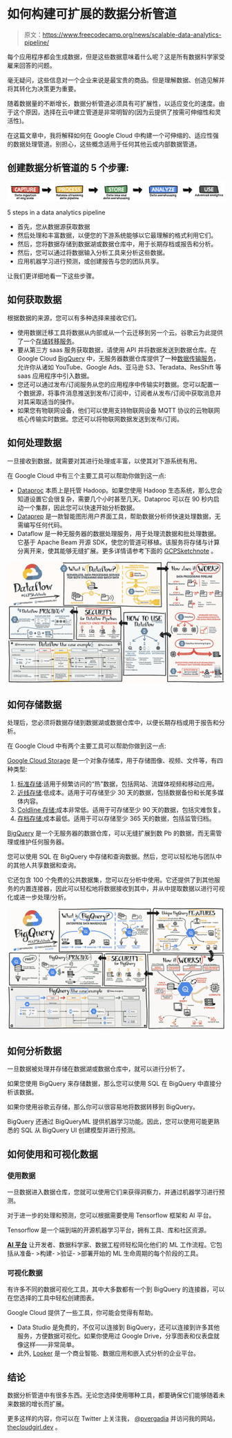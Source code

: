 # 如何构建可扩展的数据分析管道

> 原文：<https://www.freecodecamp.org/news/scalable-data-analytics-pipeline/>

每个应用程序都会生成数据，但是这些数据意味着什么呢？这是所有数据科学家受雇来回答的问题。

毫无疑问，这些信息对一个企业来说是最宝贵的商品。但是理解数据、创造见解并将其转化为决策更为重要。

随着数据量的不断增长，数据分析管道必须具有可扩展性，以适应变化的速度。由于这个原因，选择在云中建立管道是非常明智的(因为云提供了按需可伸缩性和灵活性)。

在这篇文章中，我将解释如何在 Google Cloud 中构建一个可伸缩的、适应性强的数据处理管道。别担心，这些概念适用于任何其他云或内部数据管道。

## 创建数据分析管道的 5 个步骤:

![Screen-Shot-2020-09-27-at-7.23.31-PM](img/ac7231dd5935575383a24251a79edaa4.png)

5 steps in a data analytics pipeline

*   首先，您从数据源获取数据
*   然后处理和丰富数据，以便您的下游系统能够以它最理解的格式利用它们。
*   然后，您将数据存储到数据湖或数据仓库中，用于长期存档或报告和分析。
*   然后，您可以通过将数据输入分析工具来分析这些数据。
*   应用机器学习进行预测，或创建报告与您的团队共享。

让我们更详细地看一下这些步骤。

## 如何获取数据

根据数据的来源，您可以有多种选择来接收它们。

*   使用数据迁移工具将数据从内部或从一个云迁移到另一个云。谷歌云为此提供了一个[存储转移服务](https://cloud.google.com/storage-transfer-service)。
*   要从第三方 saas 服务获取数据，请使用 API 并将数据发送到数据仓库。在 Google Cloud [BigQuery](https://cloud.google.com/bigquery) 中，无服务器数据仓库提供了一种[数据传输服务](https://cloud.google.com/bigquery-transfer/docs/introduction)，允许你从诸如 YouTube、Google Ads、亚马逊 S3、Teradata、ResShift 等 saas 应用程序中引入数据。
*   您还可以通过发布/订阅服务从您的应用程序中传输实时数据。您可以配置一个数据源，将事件消息推送到发布/订阅中，订阅者从发布/订阅中获取消息并对其采取适当的操作。
*   如果您有物联网设备，他们可以使用支持物联网设备 MQTT 协议的云物联网核心传输实时数据。您还可以将物联网数据发送到发布/订阅。

## 如何处理数据

一旦接收到数据，就需要对其进行处理或丰富，以使其对下游系统有用。

在 Google Cloud 中有三个主要工具可以帮助你做到这一点:

*   [Dataproc](https://cloud.google.com/dataproc) 本质上是托管 Hadoop。如果您使用 Hadoop 生态系统，那么您会知道设置它会很复杂，需要几个小时甚至几天。Dataproc 可以在 90 秒内启动一个集群，因此您可以快速开始分析数据。
*   [Dataprep](https://cloud.google.com/dataprep) 是一款智能图形用户界面工具，帮助数据分析师快速处理数据，无需编写任何代码。
*   Dataflow 是一种无服务器的数据处理服务，用于处理流数据和批处理数据。它基于 Apache Beam 开源 SDK，使您的管道可移植。该服务将存储与计算分离开来，使其能够无缝扩展。更多详情请参考下面的 [GCPSketchnote](https://thecloudgirl.dev/dataflow.html) 。

![Dataflow](img/41b2c7785bd7a9cb280bf4ae1ffc63c8.png)

## 如何存储数据

处理后，您必须将数据存储到数据湖或数据仓库中，以便长期存档或用于报告和分析。

在 Google Cloud 中有两个主要工具可以帮助你做到这一点:

[Google Cloud Storage](https://cloud.google.com/storage) 是一个对象存储库，用于存储图像、视频、文件等，有四种类型:

1.  [标准存储](https://cloud.google.com/storage/docs/storage-classes#standard):适用于频繁访问的“热”数据，包括网站、流媒体视频和移动应用。
2.  [近线存储](https://cloud.google.com/storage/docs/storage-classes#nearline):低成本。适用于可存储至少 30 天的数据，包括数据备份和长尾多媒体内容。
3.  [Coldline 存储:](https://cloud.google.com/storage/docs/storage-classes#coldline)成本非常低。适用于可存储至少 90 天的数据，包括灾难恢复。
4.  [存档存储:](https://cloud.google.com/storage/docs/storage-classes#archive)成本最低。适用于可以存储至少 365 天的数据，包括监管归档。

[BigQuery](https://cloud.google.com/bigquery) 是一个无服务器的数据仓库，可以无缝扩展到数 Pb 的数据，而无需管理或维护任何服务器。

您可以使用 SQL 在 BigQuery 中存储和查询数据。然后，您可以轻松地与团队中的其他人共享数据和查询。

它还包含 100 个免费的公共数据集，您可以在分析中使用。它还提供了到其他服务的内置连接器，因此可以轻松地将数据接收到其中，并从中提取数据以进行可视化或进一步处理/分析。

![BigQuery](img/e0fa06e7990599b7dd62dccae26708d9.png)

## 如何分析数据

一旦数据被处理并存储在数据湖或数据仓库中，就可以进行分析了。

如果您使用 BigQuery 来存储数据，那么您可以使用 SQL 在 BigQuery 中直接分析该数据。

如果你使用谷歌云存储，那么你可以很容易地将数据转移到 BigQuery。

BigQuery 还通过 BigQueryML 提供机器学习功能。因此，您可以使用可能更熟悉的 SQL 从 BigQuery UI 创建模型并进行预测。

## 如何使用和可视化数据

### 使用数据

一旦数据进入数据仓库，您就可以使用它们来获得洞察力，并通过机器学习进行预测。

对于进一步的处理和预测，您可以根据需要使用 Tensorflow 框架和 AI 平台。

Tensorflow 是一个端到端的开源机器学习平台，拥有工具、库和社区资源。

**[AI 平台](https://cloud.google.com/ai-platform)** 让开发者、数据科学家、数据工程师轻松简化他们的 ML 工作流程。它包括从准备- >构建- >验证- >部署开始的 ML 生命周期的每个阶段的工具。

### 可视化数据

有许多不同的数据可视化工具，其中大多数都有一个到 BigQuery 的连接器，可以在您选择的工具中轻松创建图表。

Google Cloud 提供了一些工具，你可能会觉得有帮助。

*   Data Studio 是免费的，不仅可以连接到 BigQuery，还可以连接到许多其他服务，方便数据可视化。如果你使用过 Google Drive，分享图表和仪表盘就像这样——非常简单。
*   此外, [Looker](https://cloud.google.com/looker) 是一个商业智能、数据应用和嵌入式分析的企业平台。

## 结论

数据分析管道中有很多东西。无论您选择使用哪种工具，都要确保它们能够随着未来数据的增长而扩展。

更多这样的内容，你可以在 Twitter 上关注我， [@pvergadia](https://twitter.com/pvergadia) 并访问我的网站， [thecloudgirl.dev](https://thecloudgirl.dev/) 。